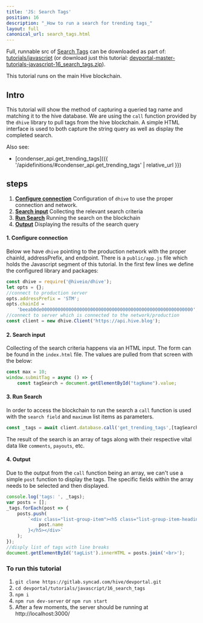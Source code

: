 ```yaml
---
title: 'JS: Search Tags'
position: 16
description: "_How to run a search for trending tags_"
layout: full
canonical_url: search_tags.html
---
```

Full, runnable src of [Search Tags](https://gitlab.syncad.com/hive/devportal/-/tree/master/tutorials/javascript/16_search_tags) can be downloaded as part of: [tutorials/javascript](https://gitlab.syncad.com/hive/devportal/-/tree/master/tutorials/javascript) (or download just this tutorial: [devportal-master-tutorials-javascript-16_search_tags.zip](https://gitlab.syncad.com/hive/devportal/-/archive/master/devportal-master.zip?path=tutorials/javascript/16_search_tags)).

This tutorial runs on the main Hive blockchain.

## Intro

This tutorial will show the method of capturing a queried tag name and matching it to the hive database. We are using the `call` function provided by the `dhive` library to pull tags from the hive blockchain. A simple HTML interface is used to both capture the string query as well as display the completed search.

Also see:
* [condenser_api.get_trending_tags]({{ '/apidefinitions/#condenser_api.get_trending_tags' | relative_url }})

## steps

1.  [**Configure connection**](#configure-conn) Configuration of `dhive` to use the proper connection and network.
2.  [**Search input**](#search-input) Collecting the relevant search criteria
3.  [**Run Search**](#run-search) Running the search on the blockchain
4.  [**Output**](#output) Displaying the results of the search query

#### 1. Configure connection <a name="configure-conn"></a>

Below we have `dhive` pointing to the production network with the proper chainId, addressPrefix, and endpoint. There is a `public/app.js` file which holds the Javascript segment of this tutorial. In the first few lines we define the configured library and packages:

```javascript
const dhive = require('@hiveio/dhive');
let opts = {};
//connect to production server
opts.addressPrefix = 'STM';
opts.chainId =
    'beeab0de00000000000000000000000000000000000000000000000000000000';
//connect to server which is connected to the network/production
const client = new dhive.Client('https://api.hive.blog');
```

#### 2. Search input <a name="search-input"></a>

Collecting of the search criteria happens via an HTML input. The form can be found in the `index.html` file. The values are pulled from that screen with the below:

```javascript
const max = 10;
window.submitTag = async () => {
    const tagSearch = document.getElementById("tagName").value;
```

#### 3. Run Search <a name="run-search"></a>

In order to access the blockchain to run the search a `call` function is used with the `search field` and `maximum` list items as parameters.

```javascript
const _tags = await client.database.call('get_trending_tags',[tagSearch, max]);
```

The result of the search is an array of tags along with their respective vital data like `comments`, `payouts`, etc.

#### 4. Output <a name="output"></a>

Due to the output from the `call` function being an array, we can't use a simple `post` function to display the tags. The specific fields within the array needs to be selected and then displayed.

```javascript
console.log('tags: ', _tags);
var posts = [];
_tags.forEach(post => {
    posts.push(
        `<div class="list-group-item"><h5 class="list-group-item-heading">${
            post.name
        }</h5></div>`
    );
});
//disply list of tags with line breaks
document.getElementById('tagList').innerHTML = posts.join('<br>');
```

### To run this tutorial

1. `git clone https://gitlab.syncad.com/hive/devportal.git`
1. `cd devportal/tutorials/javascript/16_search_tags`
1. `npm i`
1. `npm run dev-server` or `npm run start`
1. After a few moments, the server should be running at http://localhost:3000/
